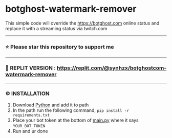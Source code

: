 # botghost-watermark-remover
This simple code will override the https://botghost.com online status and replace it with a streaming status via twitch.com

---

### ⭐ Please star this repository to support me 

---

### 🤖 REPLIT VERSION : https://replit.com/@synhzx/botghostcom-watermark-remover

---

### ⚙️ INSTALLATION
1. Download [Python](https://www.python.org/downloads/release/python-3116/) and add it to path
2. In the path run the following command, `pip install -r requirements.txt`
3. Place your bot token at the bottom of [main.py](https://github.com/severityc/botghost-watermark-remover/blob/main/main.py) where it says `YOUR_BOT_TOKEN`
4. Run and ur done
